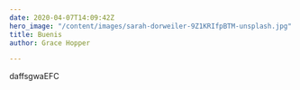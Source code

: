 ```yaml
---
date: 2020-04-07T14:09:42Z
hero_image: "/content/images/sarah-dorweiler-9Z1KRIfpBTM-unsplash.jpg"
title: Buenis
author: Grace Hopper

---
```

daffsgwaEFC